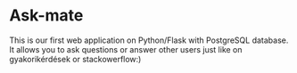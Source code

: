 # Ask-mate
This is our first web application on Python/Flask with PostgreSQL database. It allows you to ask questions or answer other users just like on gyakorikérdések or stackowerflow:) 
